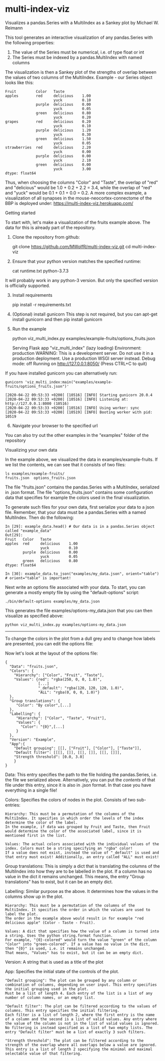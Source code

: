 # multi-index-viz
Visualizes a pandas.Series with a MultiIndex as a Sankey plot
by Michael W. Reimann

This tool generates an interactive visualization of any pandas.Series with the following properties:
1. The value of the Series must be numerical, i.e. of type float or int
2. The Series must be indexed by a pandas.MultiIndex with named columns

The visualization is then a Sankey plot of the strengths of overlap between the values of two columns of the MultiIndex.
Example - our Series object looks like this:

    Fruit         Color   Taste
    apples        red     delicious    1.00
                          yuck         0.10
                  purple  delicious    0.00
                          yuck         0.05
                  green   delicious    0.80
                          yuck         0.20
    grapes        red     delicious    0.20
                          yuck         0.10
                  purple  delicious    1.20
                          yuck         0.30
                  green   delicious    1.50
                          yuck         0.05
    strawberries  red     delicious    2.20
                          yuck         0.00
                  purple  delicious    0.00
                          yuck         2.10
                  green   delicious    0.00
                          yuck         3.00
    dtype: float64

Thus, when choosing the columns "Color" and "Taste", the overlap of "red" and "delicious" would be 1.0 + 0.2 + 2.2 = 3.4,
while the overlap of "red" and "yuck" would be 0.1 + 0.1 + 0.0 = 0.2.
A more complex example, a visualization of all synapses in the mouse-neocortex-connectome of the BBP is deployed under:
https://multi-index-viz.herokuapp.com/

Getting started

To start with, let's make a visualization of the fruits example above. The data for this is already part of the repository.

1. Clone the repository from github:

    git clone https://github.com/MWolfR/multi-index-viz.git
    cd multi-index-viz

2. Ensure that your python version matches the specified runtime:

    cat runtime.txt
    python-3.7.3

It will probably work in any python-3 version. But only the specified version is officially supported.

3. Install requirements

    pip install -r requirements.txt

4. (Optional) install gunicorn
This step is not required, but you can apt-get install gunicorn and then pip install gunicorn

5. Run the example

    python viz_multi_index.py examples/example-fruits/options_fruits.json

     Serving Flask app "viz_multi_index" (lazy loading)
     Environment: production
       WARNING: This is a development server. Do not use it in a production deployment.
       Use a production WSGI server instead.
     Debug mode: off
     Running on http://127.0.0.1:8050/ (Press CTRL+C to quit)


If you have installed gunicorn you can alternatively run:

    gunicorn 'viz_multi_index:main("examples/example-fruits/options_fruits.json")'

    [2020-04-22 09:53:33 +0200] [10516] [INFO] Starting gunicorn 20.0.4
    [2020-04-22 09:53:33 +0200] [10516] [INFO] Listening at: http://127.0.0.1:8000 (10516)
    [2020-04-22 09:53:33 +0200] [10516] [INFO] Using worker: sync
    [2020-04-22 09:53:33 +0200] [10519] [INFO] Booting worker with pid: 10519

6. Navigate your browser to the specified url

You can also try out the other examples in the "examples" folder of the repository


Visualizing your own data

In the example above, we visualized the data in examples/example-fruits. If we list the contents, we can see that it consists of two files:

    ls examples/example-fruits/
    fruits.json  options_fruits.json

The file "fruits.json" contains the pandas.Series with a MultiIndex, serialized in .json format.
The file "options_fruits.json" contains some configuration data that specifies for example the colors used in the final visualization.

To generate such files for your own data, first serialize your data to a json file.
Remember, that your data must be a pandas.Series with a named MultiIndex. Then do the following:

    In [29]: example_data.head() # Our data is in a pandas.Series object called "example_data"
    Out[29]:
    Fruit   Color   Taste
    apples  red     delicious    1.00
                    yuck         0.10
            purple  delicious    0.00
                    yuck         0.05
            green   delicious    0.80
    dtype: float64

    In [30]: example_data.to_json("examples/my_data.json", orient="table") # orient="table" is important!

Next write an options file associated with your data. To start, you can generate a mostly empty file by using the "default-options" script:

    ./bin/default-options examples/my_data.json

This generates the file examples/options-my_data.json that you can then visualize as specified above:

    python viz_multi_index.py examples/options-my_data.json

---

To change the colors in the plot from a dull grey and to change how labels are presented, you can edit the options file:

Now let's look at the layout of the options file:

    {
      "Data": "fruits.json",
      "Colors": {
        "Hierarchy": ["Color", "Fruit", "Taste"],
        "Values": {red": "rgba(250, 0, 0, 1.0)",
                   [...]
                   "_default": "rgba(120, 120, 120, 1.0)",
                   "ALL": "rgba(0, 0, 0, 1.0)"}
      },
      "Group translations": {
         "Color": "By color",[...]
      },
      "Labelling": {
         "Hierarchy": ["Color", "Taste", "Fruit"],
         "Values": {
           "Color": "{0}",[...]
         }
      },
      "Version": "Example",
      "App":{
        "Default grouping": [[], ["Fruit"], ["Color"], ["Taste"]],
        "Default filter": [[[], []], [[], []], [[], []]],
        "Strength threshold": [0.0, 3.0]
        }
    }

Data: This entry specifies the path to the file holding the pandas.Series, i.e. the file we serialized above.
Alternatively, you can put the _contents_ of that file under this entry, since it is also in .json format. In that case you have everything in a single file!

Colors: Specifies the colors of nodes in the plot. Consists of two sub-entries:

    Hierarchy: This must be a permutation of the columns of the MultiIndex. It specifies in which order the levels of the index determine the color of the label.
    In the example, if data was grouped by Fruit and Taste, then Fruit would determine the color of the associated label, since it is mentioned first in the list.

    Values: The actual colors associated with the individual values of the index. Colors must be a string specifying an "rgba" color!
    If a value does not exist, instead the value of "_default" is used and that entry must exist! Additionally, an entry called "ALL" must exist!

Group translations: This is simply a dict that is translating the columns of the MultiIndex into how they are to be labelled in the plot.
If a column has no value in the dict it remains unchanged. This means, the entry "Group translations" has to exist, but it can be an empty dict.

Labelling: Similar purpose as the above. It determines how the values in the columns show up in the plot.

    Hierarchy: This must be a permutation of the columns of the MultiIndex. It specifies the order in which the values are used to label the plot.
    The order in the example above would result in for example "red delicious apple" (Color - Taste - Fruit).

    Values: A dict that specifies how the value of a column is turned into a string. Uses the python string.format function.
    For example, "{0}-colored" would turn the value "green" of the column "Color" into "green-colored". If a value has no value in the dict, then "{0}" is used, i.e. it remains unchanged.
    That means, "Values" has to exist, but it can be an empty dict.

Version: A string that is used as a title of the plot

App: Specifies the initial state of the controls of the plot.

    "Default grouping": The plot can be grouped by any column or combination of columns, depending on user input. This entry specifies the initial grouping used in the plot.
    Must be a list of length 4. Each entry of the list is a list of any number of column names, or an empty list.

    "Default filter": The plot can be filtered according to the values of columns. This entry specifies the initial filtering.
    Each filter is a list of length 2, where the first entry is the name of a column and the second is a list of valid values. Any entry where the value of the column is not in the list of valid values is ignored.
    No filtering is instead specified as a list of two empty lists. The entry "Default filter" must be a list of exactly 3 such filters.

    "Strength threshold": The plot can be filtered according to the strength of the overlap where all overlaps below a value are ignored.
    This entry is a list of length 2 specifying the minimal and maximal selectable value of that filtering.

